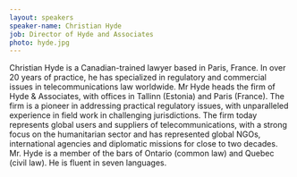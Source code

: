 ```yaml
---
layout: speakers
speaker-name: Christian Hyde
job: Director of Hyde and Associates
photo: hyde.jpg
---
```

Christian Hyde is a Canadian-trained lawyer based in Paris, France. In over 20 years of practice, he has specialized in regulatory and commercial issues in telecommunications law worldwide. Mr Hyde heads the firm of Hyde & Associates, with offices in Tallinn (Estonia) and Paris (France). The firm is a pioneer in addressing practical regulatory issues, with unparalleled experience in field work in challenging jurisdictions. The firm today represents global users and suppliers of telecommunications, with a strong focus on the humanitarian sector and has represented global NGOs, international agencies and diplomatic missions for close to two decades. Mr. Hyde is a member of the bars of Ontario (common law) and Quebec (civil law). He is fluent in seven languages.
